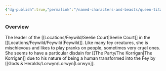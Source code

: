 ```yaml
---
{"dg-publish":true,"permalink":"/named-characters-and-beasts/queen-titania/","tags":["NPC"],"updated":"2025-02-13T18:24:16.238+00:00"}
---
```



### Overview
The leader of the [[Locations/Feywild/Seelie Court\|Seelie Court]] in the [[Locations/Feywild/Feywild\|Feywild]]. Like many fey creatures, she is mischievous and likes to play pranks on people, sometimes very cruel ones. She seems to have a particular disdain for [[The Party/The Korrigan\|The Korrigan]] due to his nature of being a human transformed into the Fey by [[Gods & Heralds/Lorwyn/Lorwyn\|Lorwyn]].

